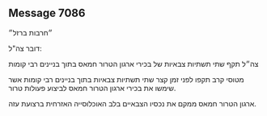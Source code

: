 ## Message 7086

״חרבות ברזל״

דובר צה"ל:

צה״ל תקף שתי תשתיות צבאיות של בכירי ארגון הטרור חמאס בתוך בניינים רבי קומות

מטוסי קרב תקפו לפני זמן קצר שתי תשתיות צבאיות בתוך בניינים רבי קומות אשר שימשו את בכירי ארגון הטרור חמאס לביצוע פעולות טרור.

ארגון הטרור חמאס ממקם את נכסיו הצבאיים בלב האוכלוסייה האזרחית ברצועת עזה.

